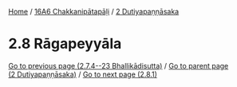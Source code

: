 
[Home](/) / [16A6 Chakkanipātapāḷi](../../16A6.md) / [2 Dutiyapaṇṇāsaka](../2.md)

# 2.8 Rāgapeyyāla


[Go to previous page (2.7.4--23 Bhallikādisutta)](2.7/2.7.4--23.md) / [Go to parent page (2 Dutiyapaṇṇāsaka)](../2.md) / [Go to next page (2.8.1)](2.8/2.8.1.md)


